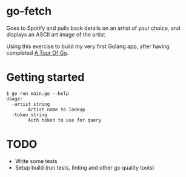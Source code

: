 # go-fetch
Goes to Spotify and pulls back details on an artist of your choice, and displays an ASCII art image of the artist.

Using this exercise to build my very first Golang app, after having completed [A Tour Of Go](https://tour.golang.org/).

# Getting started
```
$ go run main.go --help
Usage:
  -artist string
        Artist name to lookup
  -token string
        Auth token to use for query
```

# TODO
- Write some tests
- Setup build (run tests, linting and other go quality tools)
